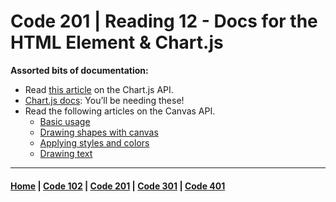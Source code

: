 # Code 201 | Reading 12 - Docs for the HTML <canvas> Element & Chart.js

**Assorted bits of documentation:**
- Read [this article](https://www.webdesignerdepot.com/2013/11/easily-create-stunning-animated-charts-with-chart-js/) on the Chart.js API.
- [Chart.js docs](http://www.chartjs.org/docs/): You’ll be needing these!
- Read the following articles on the Canvas API.
    - [Basic usage](https://developer.mozilla.org/en-US/docs/Web/API/Canvas_API/Tutorial/Basic_usage)
    - [Drawing shapes with canvas](https://developer.mozilla.org/en-US/docs/Web/API/Canvas_API/Tutorial/Drawing_shapes)
    - [Applying styles and colors](https://developer.mozilla.org/en-US/docs/Web/API/Canvas_API/Tutorial/Applying_styles_and_colors)
    - [Drawing text](https://developer.mozilla.org/en-US/docs/Web/API/Canvas_API/Tutorial/Drawing_text)



***

#### [Home](README.md) | [Code 102](102.md) | [Code 201](201.md) | [Code 301](301.md) | [Code 401](401.md)